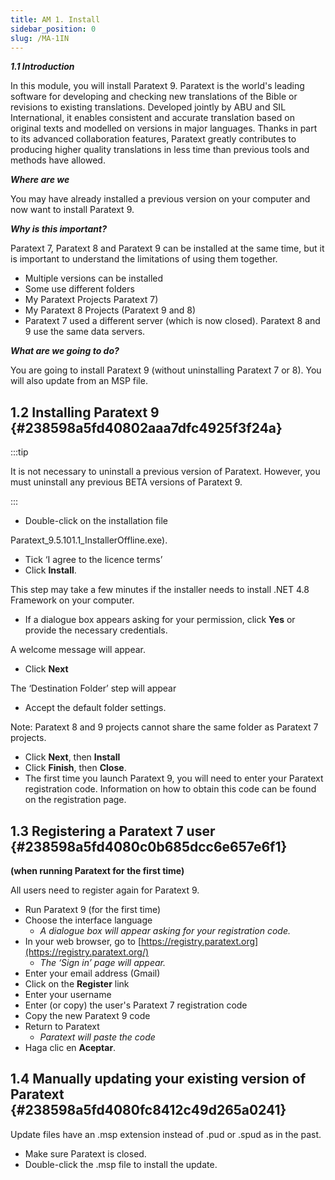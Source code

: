 ```yaml
---
title: AM 1. Install
sidebar_position: 0
slug: /MA-1IN
---
```


_**1.1 Introduction**_

In this module, you will install Paratext 9. Paratext is the world's leading software for developing and checking new translations of the Bible or revisions to existing translations. Developed jointly by ABU and SIL International, it enables consistent and accurate translation based on original texts and modelled on versions in major languages. Thanks in part to its advanced collaboration features, Paratext greatly contributes to producing higher quality translations in less time than previous tools and methods have allowed.

_**Where are we**_

You may have already installed a previous version on your computer and now want to install Paratext 9.

_**Why is this important?**_

Paratext 7, Paratext 8 and Paratext 9 can be installed at the same time, but it is important to understand the limitations of using them together.

- Multiple versions can be installed
- Some use different folders
- My Paratext Projects Paratext 7)
- My Paratext 8 Projects (Paratext 9 and 8)
- Paratext 7 used a different server (which is now closed). Paratext 8 and 9 use the same data servers.

_**What are we going to do?**_

You are going to install Paratext 9 (without uninstalling Paratext 7 or 8). You will also update from an MSP file.

## **1.2 Installing Paratext 9** {#238598a5fd40802aaa7dfc4925f3f24a}

:::tip

It is not necessary to uninstall a previous version of Paratext. However, you must uninstall any previous BETA versions of Paratext 9.

:::

- Double-click on the installation file

Paratext_9.5.101.1_InstallerOffline.exe).

- Tick ‘I agree to the licence terms’
- Click **Install**.

This step may take a few minutes if the installer needs to install .NET 4.8 Framework on your computer.

- If a dialogue box appears asking for your permission, click **Yes** or provide the necessary credentials.

A welcome message will appear.

- Click **Next**

The ‘Destination Folder’ step will appear

- Accept the default folder settings.

Note: Paratext 8 and 9 projects cannot share the same folder as Paratext 7 projects.

- Click **Next**, then **Install**
- Click **Finish**, then **Close**.
- The first time you launch Paratext 9, you will need to enter your Paratext registration code. Information on how to obtain this code can be found on the registration page.

## **1.3 Registering a Paratext 7 user**  {#238598a5fd4080c0b685dcc6e657e6f1}

**(when running Paratext for the first time)**

All users need to register again for Paratext 9.

- Run Paratext 9 (for the first time)
- Choose the interface language
    - _A dialogue box will appear asking for your registration code._
- In your web browser, go to [https://registry.paratext.org](https://registry.paratext.org/)
    - _The ‘Sign in’ page will appear._
- Enter your email address (Gmail)
- Click on the **Register** link
- Enter your username
- Enter (or copy) the user's Paratext 7 registration code
- Copy the new Paratext 9 code
- Return to Paratext
    - _Paratext will paste the code_
- Haga clic en **Aceptar**.

## **1.4 Manually updating your existing version of Paratext** {#238598a5fd4080fc8412c49d265a0241}

Update files have an .msp extension instead of .pud or .spud as in the past.

- Make sure Paratext is closed.
- Double-click the .msp file to install the update.
